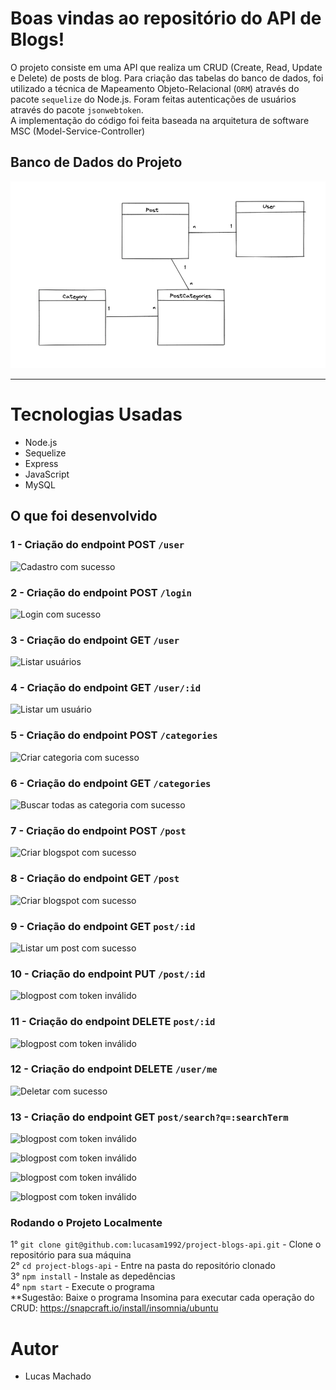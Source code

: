 # Boas vindas ao repositório do API de Blogs!

 O projeto consiste em uma API que realiza um CRUD (Create, Read, Update e Delete) de posts de blog. Para criação das tabelas do banco de dados, foi utilizado a técnica de Mapeamento Objeto-Relacional (`ORM`) através do pacote `sequelize` do Node.js. Foram feitas autenticações de usuários através do pacote `jsonwebtoken`.<br />
 A implementação do código foi feita baseada na arquitetura de software MSC (Model-Service-Controller)
 
 ## Banco de Dados do Projeto
 ![Banco Blogs-API](./public/desenhoBD.png)

---

# Tecnologias Usadas
 - Node.js
 - Sequelize
 - Express
 - JavaScript
 - MySQL


## O que foi desenvolvido

### 1 - Criação do endpoint POST `/user`

![Cadastro com sucesso](./public/cadastrodeusuario.png)

### 2 - Criação do endpoint POST `/login`

![Login com sucesso](./public/logincomsucesso.png)

### 3 - Criação do endpoint GET `/user`

![Listar usuários](./public/listarusuarios.png)

### 4 - Criação do endpoint GET `/user/:id`

![Listar um usuário](./public/listarumusuario.png)

### 5 - Criação do endpoint POST `/categories`

![Criar categoria com sucesso](./public/cadastrarCategoria.png)

### 6 - Criação do endpoint GET `/categories`

![Buscar todas as categoria com sucesso](./public/buscartodascategoriascomsucesso.png)

### 7 - Criação do endpoint POST `/post`

![Criar blogspot com sucesso](./public/criarblogpost.png)

### 8 - Criação do endpoint GET `/post`

![Criar blogspot com sucesso](./public/listarumblogpost.png)

### 9 - Criação do endpoint GET `post/:id`

![Listar um post com sucesso](./public/listarumpostcomsucesso.png)

### 10 - Criação do endpoint PUT `/post/:id`

![blogpost com token inválido](./public/editarpostcomsucesso.png)

### 11 - Criação do endpoint DELETE `post/:id`

![blogpost com token inválido](./public/deletarpostcomsucesso.png)

### 12 - Criação do endpoint DELETE `/user/me`

![Deletar com sucesso](./public/deletarcomsucesso.png)

### 13 - Criação do endpoint GET `post/search?q=:searchTerm`

![blogpost com token inválido](./public/buscarpostpelotitle.png)

![blogpost com token inválido](./public/buscarpostpelocontent.png)

![blogpost com token inválido](./public/listarpostcampovazio.png)

![blogpost com token inválido](./public/listarumpostquenaoexiste.png)



### Rodando o Projeto Localmente

1° `git clone git@github.com:lucasam1992/project-blogs-api.git` - Clone o repositório para sua máquina<br />
2° `cd project-blogs-api` - Entre na pasta do repositório clonado<br />
3° `npm install` - Instale as depedências<br />
4° `npm start` - Execute o programa<br />
**Sugestão: Baixe o programa Insomina para executar cada operação do CRUD: https://snapcraft.io/install/insomnia/ubuntu

# Autor
   - Lucas Machado
